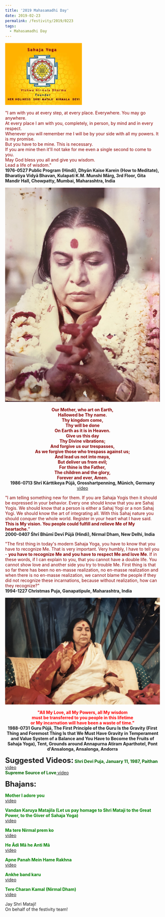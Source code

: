 ```yaml
---
title: '2019 Mahasamadhi Day'
date: 2019-02-23
permalink: /festivity/2019/0223
tags:
  - Mahasamadhi Day
---
```


![PICTURE 1](/images/image1.png)

<p>
<font color="DarkRed">"I am with you at every step, at every place. Everywhere. You may go anywhere.<br>
At every place I am with you, completely, in person, by mind and in every respect.<br>
Whenever you will remember me I will be by your side with all my powers. It is my promise.<br>
But you have to be mine. This is necessary.<br>
If you are mine then it'll not take for me even a single second to come to you.<br>
May God bless you all and give you wisdom.<br>
Lead a life of wisdom."</font><br>
<b>1976-0527 Public Program (Hindi), Dhyān Kaise Karein (How to Meditate), Bharatiya Vidyā Bhavan, Kulapati K.M. Munshi Mārg, 3rd Floor, Gita Mandir Hall, Chowpatty, Mumbai, Maharashtra, India</b>
</p>

<div style="text-align: center"><img src="/images/image66.png" /></div>

<p style="text-align:center;">
<font color="DarkRed"><b>Our Mother, who art on Earth,<br>	
Hallowed be Thy name.<br>
Thy kingdom come,<br>
Thy will be done<br>
On Earth as it is in Heaven.<br>
Give us this day<br>
Thy Divine vibrations;<br>
And forgive us our trespasses,<br>
As we forgive those who trespass against us;<br>
And lead us not into maya,<br>
But deliver us from evil;<br>
For thine is the Father,<br>
The children and the glory,<br>
Forever and ever, Amen.</b></font><br>
<b>1986-0713 Shrī Kārttikeya Pūjā, Grosshartpenning, Münich, Germany</b><br>
<a href="https://www.youtube.com/watch?v=tHm8jefq9bk">video</a>
</p>

<p>
<font color="DarkRed">"I am telling something new for them. If you are Sahaja Yogis then it should be expressed in your behavior. Every one should know that you are Sahaj Yogis. We should know that a person is either a Sahaj Yogi or a non Sahaj Yogi. We should know the art of integrating all. With this Sahaj nature you should conquer the whole world. Register in your heart what I have said.<br>
<b>This is My vision. You people could fulfill and relieve Me of My heartache.</b>"</font><br>
<b>2000-0407 Śhrī Bhūmī Devī Pūjā (Hindi), Nirmal Dham, New Delhi, India</b>
</p>

<p>
<font color="DarkRed">"The first thing in today's modern Sahaja Yoga, you have to know that you have to recognize Me. That is very important. Very humbly, I have to tell you - <b>you have to recognize Me and you have to respect Me and love Me</b>. If in these words, if I can explain to you, that you cannot have a double life. You cannot show love and another side you try to trouble Me. First thing is that so far there has been no en-masse realization, no en-masse realization and when there is no en-masse realization, we cannot blame the people if they did not recognize these incarnations, because without realization, how can they recognize?"</font><br>
<b>1994-1227 Christmas Puja, Ganapatipule, Maharashtra, India</b>
</p>

<div style="text-align: center"><img src="/images/image67.png" /></div>

<p style="text-align:center;">
<font color="Red"><b>"All My Love, all My Powers, all My wisdom<br>
must be transferred to you people in this lifetime<br>
or My incarnation will have been a waste of time."</b></font><br>
<b>1988-0731 Guru Pūjā, The First Principle of the Guru Is the Gravity (First Thing and Foremost Thing Is that We Must Have Gravity in Temperament and Value System of a Balance and You Have to Become the Fruits of Sahaja Yoga), Tent, Grounds around Annapurna Atiram Aparthotel, Pont d'Ansalonga, Ansalonga, Andorra</b><br>
</p>

<font size="+2"><b>Suggested Videos:</b></font>
<font color="DarkGreen"><b>Shri Devi Puja, January 11, 1987, Paithan</b></font><a href="http://vimeo.com/25431464"> video</a><br>
<font color="DarkGreen"><b>Supreme Source of Love</b></font><a href="https://www.youtube.com/watch?v=jKHior0j0aw"> video</a><br>


<font size="+2"><b>Bhajans:</b></font>

<p>
<font color="green"><b>Mother I adore you</b></font><br>
<a href="https://www.youtube.com/watch?v=LsWaC7NktHA&list=PLuAVZW42aaCnQ3JW90xymBbcyS-gt6SE1&index=10">video</a>
</p>

<p>
<font color="green"><b>Vandan Karuya Matajila (Let us pay homage to Shri Mataji to the Great Power, to the Giver of Sahaja Yoga)</b></font><br>
<a href="https://www.youtube.com/watch?v=ybCnMcQi2ZQ">video</a> 
</p>

<p>
<font color="green"><b>Ma tere Nirmal prem ko</b></font><br>
<a href="https://www.youtube.com/watch?v=YLLoomUwrOQ">video</a>
</p>

<p>
<font color="green"><b>He Ādi Mā he Anti Mā</b></font><br>
<a href="https://www.youtube.com/watch?v=7xjFWTP_110">video</a> 
</p>

<p>
<font color="green"><b>Apne Panah Mein Hame Rakhna</b></font><br>
<a href="https://www.youtube.com/watch?v=1zzMwHijwI0">video</a> 
</p>

<p>
<font color="green"><b>Ankhe band karu</b></font><br>
<a href="https://www.youtube.com/watch?v=HluLtgi5ZfA">video</a> 
</p>

<p>
<font color="green"><b>Tere Charan Kamal (Nirmal Dham)</b></font><br>
<a href="https://www.youtube.com/watch?v=mKrVNKlY7Hg">video</a> 
</p>

Jay Shri Mataji!<br>
On behalf of the festivity team!